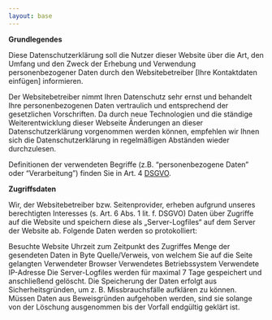 ```yaml
---
layout: base
---
```

**Grundlegendes**

Diese Datenschutzerklärung soll die Nutzer dieser Website über die Art, den Umfang und den Zweck der Erhebung und Verwendung personenbezogener Daten durch den Websitebetreiber [Ihre Kontaktdaten einfügen] informieren.

Der Websitebetreiber nimmt Ihren Datenschutz sehr ernst und behandelt Ihre personenbezogenen Daten vertraulich und entsprechend der gesetzlichen Vorschriften. Da durch neue Technologien und die ständige Weiterentwicklung dieser Webseite Änderungen an dieser Datenschutzerklärung vorgenommen werden können, empfehlen wir Ihnen sich die Datenschutzerklärung in regelmäßigen Abständen wieder durchzulesen.

Definitionen der verwendeten Begriffe (z.B. “personenbezogene Daten” oder “Verarbeitung”) finden Sie in Art. 4 [DSGVO](https://www.datenschutz.org/dsgvo/).


**Zugriffsdaten**

Wir, der Websitebetreiber bzw. Seitenprovider, erheben aufgrund unseres berechtigten Interesses (s. Art. 6 Abs. 1 lit. f. DSGVO) Daten über Zugriffe auf die Website und speichern diese als „Server-Logfiles“ auf dem Server der Website ab. Folgende Daten werden so protokolliert:

Besuchte Website
Uhrzeit zum Zeitpunkt des Zugriffes
Menge der gesendeten Daten in Byte
Quelle/Verweis, von welchem Sie auf die Seite gelangten
Verwendeter Browser
Verwendetes Betriebssystem
Verwendete IP-Adresse
Die Server-Logfiles werden für maximal 7 Tage gespeichert und anschließend gelöscht. Die Speicherung der Daten erfolgt aus Sicherheitsgründen, um z. B. Missbrauchsfälle aufklären zu können. Müssen Daten aus Beweisgründen aufgehoben werden, sind sie solange von der Löschung ausgenommen bis der Vorfall endgültig geklärt ist.
